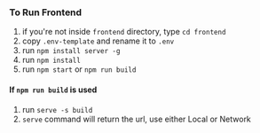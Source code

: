 ### To Run Frontend

1. if you're not inside `frontend` directory, type `cd frontend`
2. copy `.env-template` and rename it to `.env`
3. run `npm install server -g`
3. run `npm install`
4. run `npm start` or `npm run build`

#### If `npm run build` is used
1. run `serve -s build`
2. `serve` command will return the url, use either Local or Network